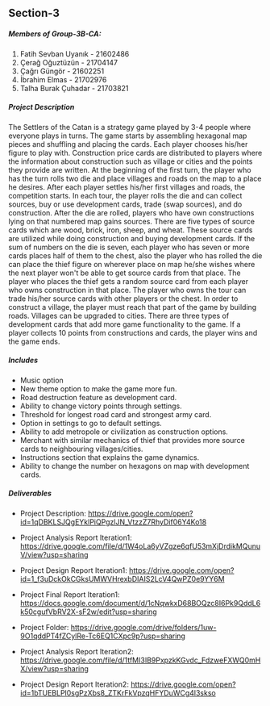 ## Section-3 
##### Members of Group-3B-CA:

1. Fatih Sevban Uyanık - 21602486
2. Çerağ Oğuztüzün - 21704147
3. Çağrı Güngör - 21602251
4. İbrahim Elmas - 21702976
5. Talha Burak Çuhadar - 21703821

##### Project Description
The Settlers of the Catan is a strategy game played by 3-4 people where everyone plays in turns. The game starts by assembling hexagonal map pieces and shuffling and placing the cards. Each player chooses his/her figure to play with. Construction price cards are distributed to players where the information about construction such as village or cities and the points they provide are written. At the beginning of the first turn, the player who has the turn rolls two die and place villages and roads on the map to a place he desires. After each player settles his/her first villages and roads, the competition starts. In each tour, the player rolls the die and can collect sources, buy or use development cards, trade (swap sources), and do construction. After the die are rolled, players who have own constructions lying on that numbered map gains sources. There are five types of source cards which are wood, brick, iron, sheep, and wheat. These source cards are utilized while doing construction and buying development cards. If the sum of numbers on the die is seven, each player who has seven or more cards places half of them to the chest, also the player who has rolled the die can place the thief figure on wherever place on map he/she wishes where the next player won't be able to get source cards from that place. The player who places the thief gets a random source card from each player who owns construction in that place. The player who owns the tour can trade his/her source cards with other players or the chest. In order to construct a village, the player must reach that part of the game by building roads. Villages can be upgraded to cities. There are three types of development cards that add more game functionality to the game. If a player collects 10 points from constructions and cards, the player wins and the game ends.

##### Includes
* Music option
* New theme option to make the game more fun.
* Road destruction feature as development card.
* Ability to change victory points through settings.
* Threshold for longest road card and strongest army card.
* Option in settings to go to default settings.
* Ability to add metropole or civilization as construction options.
* Merchant with similar mechanics of thief that provides more source cards to neighbouring villages/cities.
* Instructions section that explains the game dynamics.
* Ability to change the number on hexagons on map with development cards.

##### Deliverables
* Project Description: https://drive.google.com/open?id=1qDBKLSJQgEYklPiQPgzlJN_VtzzZ7RhyDif06Y4Ko18
* Project Analysis Report Iteration1: https://drive.google.com/file/d/1W4oLa6yVZgze6qfU53mXjDrdikMQunuV/view?usp=sharing
* Project Design Report Iteration1: https://drive.google.com/open?id=1_f3uDckOkCGksUMWVHrexbDIAIS2LcV4QwPZ0e9YY6M
* Project Final Report Iteration1: https://docs.google.com/document/d/1cNqwkxD68BOQzc8I6Pk9QddL6k50cgufVbRV2X-sF2w/edit?usp=sharing
* Project Folder: https://drive.google.com/drive/folders/1uw-9O1qddPT4fZCylRe-Tc6EQ1CXpc9p?usp=sharing

* Project Analysis Report Iteration2: https://drive.google.com/file/d/1tfMI3IB9PxpzkKGvdc_FdzweFXWQ0mHX/view?usp=sharing
* Project Design Report Iteration2: https://drive.google.com/open?id=1bTUEBLPl0sgPzXbs8_ZTKrFkVpzqHFYDuWCg4l3skso
